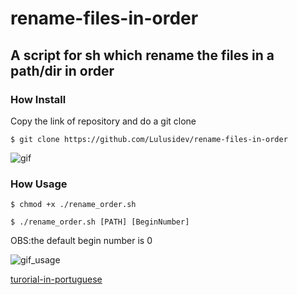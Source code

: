 # rename-files-in-order

## A script for sh which rename the files in a path/dir in order

### How Install
Copy the link of repository and do a git clone
    
    $ git clone https://github.com/Lulusidev/rename-files-in-order

![gif](https://media1.giphy.com/media/oj5UuKAcpuQwLXszT1/giphy.gif)

### How Usage
    
    $ chmod +x ./rename_order.sh

    $ ./rename_order.sh [PATH] [BeginNumber]

OBS:the default begin number is 0

![gif_usage](https://media4.giphy.com/media/tFA9eHYFzVZHJnNoGu/giphy.gif)

[turorial-in-portuguese](https://www.youtube.com/watch?v=qjxaLZmmRIkl)
